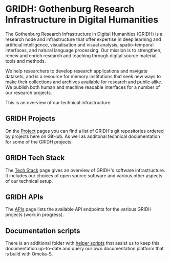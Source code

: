 #  GRIDH: Gothenburg Research Infrastructure in Digital Humanities
 The Gothenburg Research Infrastructure in Digital Humanities (GRIDH) is a research node and infrastructure that offer expertise in deep learning and artificial intelligence, visualisation and visual analysis, spatio-temporal interfaces, and natural language processing. Our mission is to strengthen, renew and enrich research and teaching through digital source material, tools and methods.

We help researchers to develop research applications and navigate datasets, and is a resource for memory institutions that seek new ways to make their collections and archives available for research and public alike. We publish both human and machine readable interfaces for a number of our research projects.

This is an overview of our technical infrastructure.

## GRIDH Projects
On the [Project](/gridh-projects/GRIDH_Projects.md) pages you can find a list of GRIDH's git repositories ordered by projects here on GitHub. As well as additonal technical documentation for some of the GRIDH projects.

## GRIDH Tech Stack
The [Tech Stack](/gridh-tech-stack/GRIDH_TechStack.md) page gives an overview of GRIDH's software infrastructure. It includes our choices of open source software and various other aspects of our technical setup.

## GRIDH APIs
The [APIs](/gridh-apis/GRIDH_APIs.md) page lists the available API endpoints for the various GRIDH projects (work in progress). 

## Documentation scripts
There is an additional folder with [helper scripts](/docu-scripts/README.md) that assist us to keep this documentation up-to-date and query our own documentation platform that is build with Omeka-S. 
